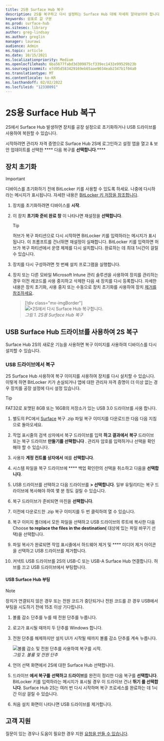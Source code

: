 ```yaml
---
title: 2S용 Surface Hub 복구
description: 2S를 복구하고 다시 설정하는 Surface Hub 대해 자세히 알아보아야 합니다.
keywords: 쉼표로 값 구분
ms.prod: surface-hub
ms.sitesec: library
author: greg-lindsay
ms.author: greglin
manager: laurawi
audience: Admin
ms.topic: article
ms.date: 10/15/2021
ms.localizationpriority: Medium
ms.openlocfilehash: 6ba5677fabd3d309875cf339ec1432e99529b23b
ms.sourcegitcommit: e7d95d583429169eb65aae9034eab2347b1f04a0
ms.translationtype: MT
ms.contentlocale: ko-KR
ms.lasthandoff: 02/02/2022
ms.locfileid: "12338091"
---
```

# <a name="reset-and-recovery-for-surface-hub-2s"></a>2S용 Surface Hub 복구

2S에서 Surface Hub 발생하면 장치를 공장 설정으로 초기화하거나 USB 드라이브를 사용하여 복원할 수 있습니다.

시작하려면 관리자 자격 증명으로 Surface Hub 2S에 로그인하고 설정 앱을 열고 & 보안 업데이트를 선택한 **** 다음 복구를 **선택합니다**.****

## <a name="reset-the-device"></a>장치 초기화

   > [!IMPORTANT]
   > 디바이스를 초기화하기 전에 BitLocker 키를 사용할 수 있도록 하세요. 나중에 다시하라는 메시지가 표시됩니다. 자세한 내용은 [BitLocker 키 저장을 참조합니다](save-bitlocker-key-surface-hub.md).

1. 장치를 초기화하려면 디바이스를 **시작**.

2. 이 장치 **초기화 준비 완료 창** 이 나타나면 재설정을 **선택합니다**.
  
   > [!TIP]
   > 허브가 복구 파티션으로 다시 시작하면 BitLocker 키를 입력하라는 메시지가 표시됩니다. 이 프롬프트를 건너뛰면 재설정이 실패합니다. BitLocker 키를 입력하면 허브가 복구 파티션에서 운영 체제를 다시 설치합니다. 완료하는 데 최대 1시간이 걸릴 수 있습니다.
  
3. 장치를 다시 구성하려면 첫 번째 설치 프로그램을 실행합니다.

4. 장치 또는 다른 모바일 Microsoft Intune 관리 솔루션을 사용하여 장치를 관리하는 경우 이전 레코드를 사용 중지하고 삭제한 다음 새 장치를 다시 등록합니다. 자세한 내용은 장치 초기화, 사용 중지 또는 수동으로 장치 초기화를 사용하여 장치 [제거를 참조하세요](/intune/devices-wipe).

   > [!div class="mx-imgBorder"]
   > ![*2S에서 다시 Surface Hub 복구합니다.](images/sh2-reset.png)
   <br/>*그림 1. 2S용 Surface Hub 복구*

## <a name="recover-surface-hub-2s-by-using-a-usb-recovery-drive"></a>USB Surface Hub 드라이브를 사용하여 2S 복구

Surface Hub 2S의 새로운 기능을 사용하면 복구 이미지를 사용하여 디바이스를 다시 설치할 수 있습니다.

### <a name="recovery-from-a-usb-drive"></a>USB 드라이브에서 복구

2S Surface Hub 사용하여 복구 이미지를 사용하여 장치를 다시 설치할 수 있습니다. 이렇게 하면 BitLocker 키가 손실되거나 앱에 대한 관리자 자격 증명이 더 이상 없는 경우 장치를 공장 설정에 다시 설정 있습니다.

>[!TIP]
>FAT32로 포맷된 8GB 또는 16GB의 저장소가 있는 USB 3.0 드라이브를 사용 합니다.

1. 별도의 PC에서 [Surface](https://support.microsoft.com/surfacerecoveryimage?devicetype=surfacehub2s) 복구 .zip 파일 복구 이미지를 다운로드한 다음 다음 지침으로 돌아오세요.

2. 작업 표시줄의 검색 상자에서 복구 드라이브를 입력 **하고 결과에서** **복구** 드라이브 또는 복구 드라이브 **만들기를 선택합니다** . 관리자 암호를 입력하거나 선택을 확인해야 할 수 있습니다.

3. 사용자 **계정 컨트롤 상자에서** 예를 **선택합니다**.

4. 시스템 파일을 복구 드라이브에 **** 백업 확인란의 선택을 취소하고 다음을 **선택합니다**.

5. USB 드라이브를 선택하고 다음 드라이브를 **> 선택합니다**.  일부 유틸리티는 복구 드라이브에 복사해야 하여 몇 분 정도 걸릴 수 있습니다.

6. 복구 드라이브가 준비되면 마친을 **선택합니다**.

7. 이전에 다운로드한 .zip 복구 이미지를 두 번 클릭하여  열 수 있습니다.

8. 복구 이미지 폴더에서 모든 파일을 선택하고 USB 드라이브의 루트에 복사한 다음 Choose **to replace the files in the destination(** 대상에 있는 파일 바꾸기 선택)을 선택합니다.

9. 파일 복사가 완료되면 작업 표시줄에서 하드웨어 제거 및 **** 미디어 제거 아이콘을 선택하고 USB 드라이브를 제거합니다.

10. 커넥트 USB 드라이브를 2S의 USB-C 또는 USB-A Surface Hub 연결합니다. 허브를 끄고 USB 드라이브에서 부팅합니다.

#### <a name="boot-surface-hub-from-usb-drive"></a>USB Surface Hub 부팅

>[!NOTE]
>장치가 연결되지 않은 경우 또는 전원 코드가  중단되거나 전원 코드를 끈 경우 USB에서 부팅을 시도하기 전에 15초 이상 기다립니다.

1. 볼륨 감소 단추를 누를 때 전원 단추를 누릅니다.

2. 로고가 표시될 때까지 두 단추를 Windows 합니다.

3. 전원 단추를 해제하지만 설치 UI가 시작될 때까지 볼륨 감소 단추를 계속 누릅니다.

   ![*볼륨 감소 및 전원 단추를 사용하여 복구를 시작*.](images/sh2-keypad.png)
   <br>*그림 2. 볼륨 및 전원 단추*

4. 언어 선택 화면에서 2S에 대한 Surface Hub 선택합니다.

5. 드라이브 **에서 복구를** **선택하고 드라이브**를 완전히 정리한 다음 복구를 **선택합니다**. BitLocker 키를 입력하라는 메시지가 표시될 경우 이 드라이브 건너 **뛰기 를 선택합니다**. Surface Hub 2S는 여러 번 다시 시작하며 복구 프로세스를 완료하는 데 1시간 이상 걸릴 수 있습니다.

6. 처음 설치 화면이 나타나면 USB 드라이브를 제거합니다.

## <a name="contact-support"></a>고객 지원

질문이 있는 경우나 도움이 필요한 경우 지원 [요청을 만들 수 있습니다](https://support.microsoft.com/supportforbusiness/productselection).
